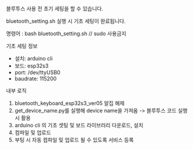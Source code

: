 블루투스 사용 전 초기 세팅을 할 수 있습니다.

bluetooth_setting.sh 실행 시 기초 세팅이 완료됩니다.

명령어 : bash bluetooth_setting.sh      // sudo 사용금지

기초 세팅 정보
- 설치: arduino cli
- 보드: esp32s3
- port: /dev/ttyUSB0
- baudrate: 115200

내부 로직
1. bluetooth_keyboard_esp32s3_ver05 알집 해제
2. get_device_name.py를 실행해 device name을 가져옴 -> 블루투스 코드 실행 시 활용
3. arduino cli 의 기초 셋팅 및 보드 라이브러리 다운로드, 설치
4. 컴파일 및 업로드
5. 부팅 시 자동 컴파일 및 업로드 될 수 있도록 서비스 등록